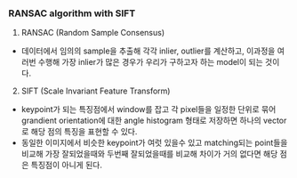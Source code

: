 ### RANSAC algorithm with SIFT

1. RANSAC (Random Sample Consensus)
  - 데이터에서 임의의 sample을 추출해 각각 inlier, outlier를 계산하고, 이과정을 여러번 수행해 가장 inlier가 많은 경우가 우리가 구하고자 하는 model이 되는 것이다.
  
2. SIFT (Scale Invariant Feature Transform)
  - keypoint가 되는 특징점에서 window를 잡고 각 pixel들을 일정한 단위로 묶어 grandient orientation에 대한 angle histogram 형태로 저장하면 하나의 vector로 해당 점의 특징을 표현할 수 있다.
  - 동일한 이미지에서 비슷한 keypoint가 여럿 있을수 있고 matching되는 point들을 비교해 가장 잘되었을때와 두번째 잘되었을때를 비교해 차이가 거의 없다면 해당 점은 특징점이 아니게 된다.
